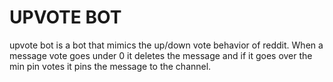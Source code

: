 # UPVOTE BOT

upvote bot is a bot that mimics the up/down vote behavior of reddit. When a message vote goes under 0 it deletes the message and if it goes over the min pin votes it pins the message to the channel.
